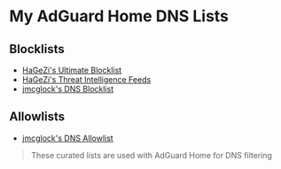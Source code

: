 # My AdGuard Home DNS Lists

## Blocklists
- [HaGeZi's Ultimate Blocklist](https://adguardteam.github.io/HostlistsRegistry/assets/filter_49.txt)
- [HaGeZi's Threat Intelligence Feeds](https://adguardteam.github.io/HostlistsRegistry/assets/filter_44.txt) 
- [jmcglock's DNS Blocklist](https://raw.githubusercontent.com/jmcglock/adguard-home/main/dns-blocklist.txt)

## Allowlists
- [jmcglock's DNS Allowlist](https://raw.githubusercontent.com/jmcglock/adguard-home/main/dns-allowlist.txt)

> These curated lists are used with AdGuard Home for DNS filtering